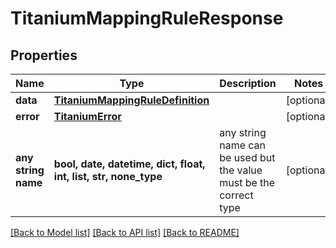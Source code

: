 # TitaniumMappingRuleResponse


## Properties
Name | Type | Description | Notes
------------ | ------------- | ------------- | -------------
**data** | [**TitaniumMappingRuleDefinition**](TitaniumMappingRuleDefinition.md) |  | [optional] 
**error** | [**TitaniumError**](TitaniumError.md) |  | [optional] 
**any string name** | **bool, date, datetime, dict, float, int, list, str, none_type** | any string name can be used but the value must be the correct type | [optional]

[[Back to Model list]](../README.md#documentation-for-models) [[Back to API list]](../README.md#documentation-for-api-endpoints) [[Back to README]](../README.md)


